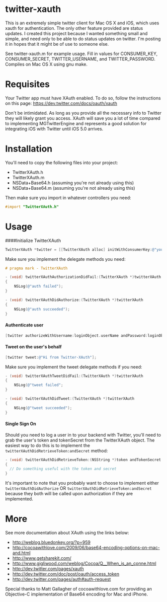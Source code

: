 twitter-xauth
============

This is an extremely simple twitter client for Mac OS X and iOS, which
uses xauth for authentication. The only other feature provided are
status updates. I created this project because I wanted something
small and simple, and need only to be able to do status updates on
twitter. I'm posting it in hopes that it might be of use to someone
else.

See twitter-xauth.m for example usage. Fill in values for
CONSUMER_KEY, CONSUMER_SECRET, TWITTER_USERNAME, and
TWITTER_PASSWORD. Compiles on Mac OS X using gnu make.


Requisites
==========

Your Twitter app must have XAuth enabled.  To do so, follow the 
instructions on this page:
https://dev.twitter.com/docs/oauth/xauth

Don't be intimidated.  As long as you provide all the necessary info 
to Twitter they will likely grant you access.  XAuth will save you a 
lot of time compared to implementing MGTwitterEngine and represents a 
good solution for integrating iOS with Twitter until iOS 5.0 arrives. 

Installation
===========

You'll need to copy the following files into your project:
* TwitterXAuth.h
* TwitterXAuth.m
* NSData+Base64.h (assuming you're not already using this)
* NSData+Base64.m (assuming you're not already using this)

Then make sure you import in whatever controllers you need:

```objective-c
#import "TwitterXAuth.h"
```
Usage
=====

####Initialize TwitterXAuth

```objective-c
TwitterXAuth *twitter = [[TwitterXAuth alloc] initWithConsumerKey:@"your key" secret:@"your secret" andDelegate:self];
```
Make sure you implement the delegate methods you need:

```objective-c
# pragma mark - TwitterXAuth

- (void) twitterXAuthAuthorizationDidFail:(TwitterXAuth *)twitterXAuth
{
    NSLog(@"auth failed");
}

- (void) twitterXAuthDidAuthorize:(TwitterXAuth *)twitterXAuth
{
    NSLog(@"auth succeeded");
}
```
#### Authenticate user

```objective-c
[twitter authorizeWithUsername:loginObject.userName andPassword:loginObject.password];
```

#### Tweet on the user's behalf

```objective-c
[twitter tweet:@"Hi from Twitter-XAuth"];
```
Make sure you implement the tweet delegate methods if you need:

```objective-c
- (void) twitterXAuthTweetDidFail:(TwitterXAuth *)twitterXAuth
{
    NSLog(@"tweet failed";
}

- (void) twitterXAuthDidTweet:(TwitterXAuth *)twitterXAuth
{
    NSLog(@"tweet succeeded");
}
```
#### Single Sign On
Should you need to log a user in to your backend with Twitter, you'll need to grab the user's token and tokenSecret from the TwitterXAuth object.  The easiest way to do this is to implement the `twitterXAuthDidRetrieveToken:andSecret` method:

```objective-c
- (void) twitterXAuthDidRetrieveToken:(NSString *)token andTokenSecret:(NSString *)secret
{
  // Do something useful with the token and secret
}
```
It's important to note that you probably want to choose to implement either `twitterXAuthDidAuthorize` OR `twitterXAuthDidRetrieveToken:andSecret` because they both will be called upon authorization if they are implemented.

More
====

See more documentation about XAuth using the links below:

* http://weblog.bluedonkey.org/?p=959
* http://cocoawithlove.com/2009/06/base64-encoding-options-on-mac-and.html
* http://www.getsharekit.com/
* http://www.gigliwood.com/weblog/Cocoa/Q__When_is_an_conne.html
* http://dev.twitter.com/pages/xauth
* http://dev.twitter.com/doc/post/oauth/access_token
* http://dev.twitter.com/pages/auth#auth-request

Special thanks to Matt Gallagher of cocoawithlove.com for providing an
Objective-C implementation of Base64 encoding for Mac and iPhone.
